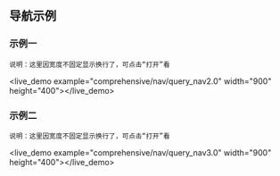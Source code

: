 ## 导航示例 ##

### 示例一
    说明：这里因宽度不固定显示换行了，可点击“打开”看
<live_demo example="comprehensive/nav/query_nav2.0" width="900" height="400"></live_demo>

### 示例二
    说明：这里因宽度不固定显示换行了，可点击“打开”看
<live_demo example="comprehensive/nav/query_nav3.0" width="900" height="400"></live_demo>



